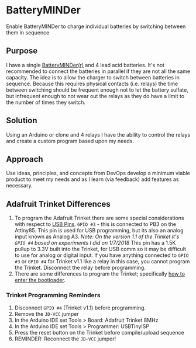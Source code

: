 # BatteryMINDer
Enable BatteryMINDer to charge individual batteries by switching between them in sequence

## Purpose
I have a single [BatteryMINDer(r)](http://www.batteryminders.com/batteryminder-plus-charger-model-12117-12v-1-33-amp-charger-maintainer-desulfator/) and 4 lead acid batteries. It's not recommended to connect the batteries in parallel if they are not all the same capacity. The idea is to allow the charger to switch between batteries in sequence. Because this requires physical contacts (i.e. relays) the time between switching should be frequent enough not to let the battery sulfate, but infrequent enough to not wear out the relays as they do have a limit to the number of times they switch.

## Solution
Using an Arduino or clone and 4 relays I have the ability to control the relays and create a custom program based upon my needs.
 
## Approach
Use ideas, principles, and concepts from DevOps develop a minimum viable product to meet my needs and as I learn (via feedback) add features as necessary.

## Adafruit Trinket Differences
1. To program the Adafruit Trinket there are some special considerations with respect to [USB Pins](https://learn.adafruit.com/introducing-trinket/pinouts#usb-pins).
`GPIO #3` - this is connected to PB3 on the Attiny85. This pin is used for USB programming, but its also an analog input known as Analog A3. *Note: On the version 1.1 of the Trinket it's `GPIO #4` based on experiments I did on 1/7/2018*
This pin has a 1.5K pullup to 3.3V built into the Trinket, for USB comm so it may be difficult to use for analog or digital input.
If you have anything connected to `GPIO #3` or `GPIO #4` for Trinket v1.1 like a relay in this case, you cannot program the Trinket. Disconnect the relay before programming.
2. There are some differences to program the Trinket; specifically [how to enter the bootloader](https://learn.adafruit.com/introducing-trinket/starting-the-bootloader).

### Trinket Programming Reminders
1. Disconnect `GPIO #4` (Trinket v1.1) before programming.
2. Remove the `JD-VCC` jumper
3. In the Arduino IDE set Tools > Board: Adafruit Trinket 8MHz
4. In the Arduino IDE set Tools > Programmer: USBTinyISP
5. Press the reset button on the Trinket before compile/upload sequence
6. REMINDER: Reconnect the `JD-VCC` jumper!
